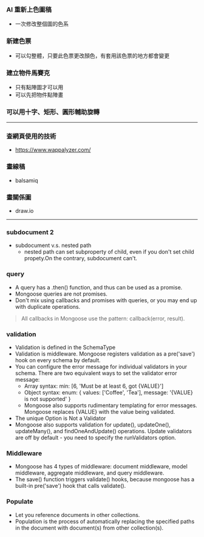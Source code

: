 ### AI 重新上色圖稿

- 一次修改整個圖的色系

### 新建色票

- 可以勾整體，只要此色票更改顏色，有套用該色票的地方都會變更

### 建立物件馬賽克

- 只有點陣圖才可以用
- 可以先把物件點陣畫

### 可以用十字、矩形、圓形輔助旋轉

---

### 查網頁使用的技術

- https://www.wappalyzer.com/

### 畫線稿

- balsamiq

### 畫關係圖

- draw.io

---

### subdocument 2

- subdocument v.s. nested path
  - nested path can set subproperty of child, even if you don't set child propety.On the contrary, subdocument can't.

### query

- A query has a .then() function, and thus can be used as a promise.
- Mongoose queries are not promises.
- Don't mix using callbacks and promises with queries, or you may end up with duplicate operations.

> All callbacks in Mongoose use the pattern: callback(error, result).

### validation

- Validation is defined in the SchemaType
- Validation is middleware. Mongoose registers validation as a pre('save') hook on every schema by default.
- You can configure the error message for individual validators in your schema. There are two equivalent ways to set the validator error message:
  - Array syntax: min: [6, 'Must be at least 6, got {VALUE}']
  - Object syntax: enum: { values: ['Coffee', 'Tea'], message: '{VALUE} is not supported' }
  - Mongoose also supports rudimentary templating for error messages. Mongoose replaces {VALUE} with the value being validated.
- The unique Option is Not a Validator
- Mongoose also supports validation for update(), updateOne(), updateMany(), and findOneAndUpdate() operations. Update validators are off by default - you need to specify the runValidators option.

### Middleware

- Mongoose has 4 types of middleware: document middleware, model middleware, aggregate middleware, and query middleware.
- The save() function triggers validate() hooks, because mongoose has a built-in pre('save') hook that calls validate().

### Populate

- Let you reference documents in other collections.
- Population is the process of automatically replacing the specified paths in the document with document(s) from other collection(s).

